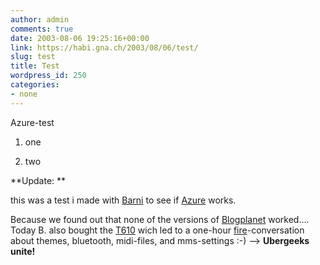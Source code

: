 ```yaml
---
author: admin
comments: true
date: 2003-08-06 19:25:16+00:00
link: https://habi.gna.ch/2003/08/06/test/
slug: test
title: Test
wordpress_id: 250
categories:
- none
---
```


Azure-test  





  1. one


  2. two




**Update:
**  

this was a test i made with [Barni](http://www.bernhardseefeld.ch) to see if [Azure](http://web.vee.net/projects/azure/) works.  

Because we found out that none of the versions of [Blogplanet](http://www.blogplanet.net/) worked....
Today B. also bought the [T610](http://www.sonyericsson.com/t610/overview/) wich led to a one-hour [fire](http://fire.sourceforge.net/)-conversation about themes, bluetooth, midi-files, and mms-settings :-)
--> **Ubergeeks unite!**
